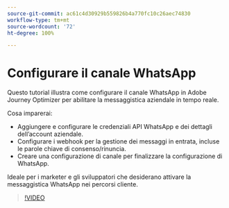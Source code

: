 ```yaml
---
source-git-commit: ac61c4d30929b559826b4a770fc10c26aec74830
workflow-type: tm+mt
source-wordcount: '72'
ht-degree: 100%

---
```

# Configurare il canale WhatsApp

Questo tutorial illustra come configurare il canale WhatsApp in Adobe Journey Optimizer per abilitare la messaggistica aziendale in tempo reale.

Cosa imparerai:

* Aggiungere e configurare le credenziali API WhatsApp e dei dettagli dell’account aziendale.
* Configurare i webhook per la gestione dei messaggi in entrata, incluse le parole chiave di consenso/rinuncia.
* Creare una configurazione di canale per finalizzare la configurazione di WhatsApp.

Ideale per i marketer e gli sviluppatori che desiderano attivare la messaggistica WhatsApp nei percorsi cliente.

>[!VIDEO](https://video.tv.adobe.com/v/3470268/?learn=on&enablevpops)
